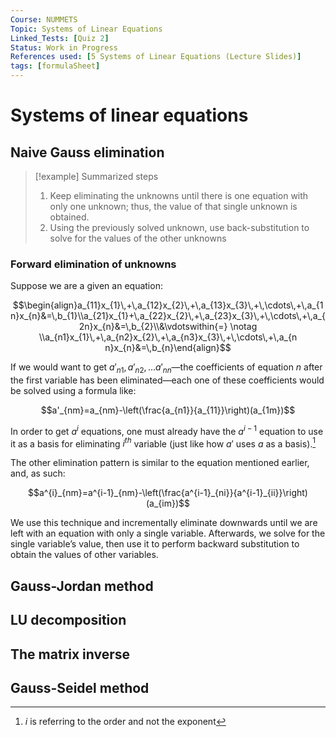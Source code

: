 ```yaml
---
Course: NUMMETS
Topic: Systems of Linear Equations
Linked_Tests: [Quiz 2]
Status: Work in Progress
References used: [5 Systems of Linear Equations (Lecture Slides)]
tags: [formulaSheet]
---
```


# Systems of linear equations

## Naive Gauss elimination

> [!example] Summarized steps
> 1. Keep eliminating the unknowns until there is one equation with only one unknown; thus, the value of that single unknown is obtained.
> 2. Using the previously solved unknown, use back-substitution to solve for the values of the other unknowns

### Forward elimination of unknowns

Suppose we are a given an equation:

$$\begin{align}a_{11}x_{1}\,+\,a_{12}x_{2}\,+\,a_{13}x_{3}\,+\,\cdots\,+\,a_{1n}x_{n}&=\,b_{1}\\a_{21}x_{1}+\,a_{22}x_{2}\,+\,a_{23}x_{3}\,+\,\cdots\,+\,a_{2n}x_{n}&=\,b_{2}\\&\vdotswithin{=} \notag \\a_{n1}x_{1}\,+\,a_{n2}x_{2}\,+\,a_{n3}x_{3}\,+\,\cdots\,+\,a_{n n}x_{n}&=\,b_{n}\end{align}$$

If we would want to get $a'_{n1},a'_{n2},\dots a'_{nn}$—the coefficients of equation $n$ after the first variable has been eliminated—each one of these coefficients would be solved using a formula like:

$$a'_{nm}=a_{nm}-\left(\frac{a_{n1}}{a_{11}}\right)(a_{1m})$$

In order to get $a^{i}$ equations, one must already have the $a^{i-1}$ equation to use it as a basis for eliminating $i^{th}$ variable (just like how $a'$ uses $a$ as a basis).[^i]

The other elimination pattern is similar to the equation mentioned earlier, and, as such:

$$a^{i}_{nm}=a^{i-1}_{nm}-\left(\frac{a^{i-1}_{ni}}{a^{i-1}_{ii}}\right)(a_{im})$$

We use this technique and incrementally eliminate downwards until we are left with an equation with only a single variable. Afterwards, we solve for the single variable’s value, then use it to perform backward substitution to obtain the values of other variables.

## Gauss-Jordan method

## LU decomposition

## The matrix inverse

## Gauss-Seidel method

[^i]: $i$ is referring to the order and not the exponent
